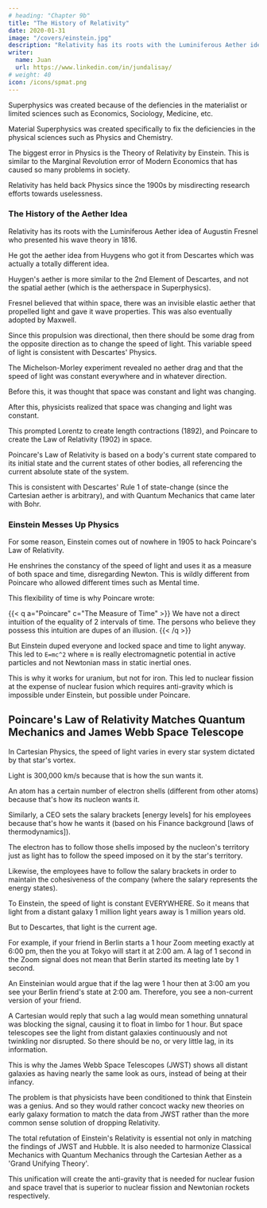 ```yaml
---
# heading: "Chapter 9b"
title: "The History of Relativity"
date: 2020-01-31
image: "/covers/einstein.jpg"
description: "Relativity has its roots with the Luminiferous Aether idea of Augustin Fresnel who presented his wave theory in 1816"
writer:
  name: Juan
  url: https://www.linkedin.com/in/jundalisay/
# weight: 40
icon: /icons/spmat.png
---
```



Superphysics was created because of the defiencies in the materialist or limited sciences such as Economics, Sociology, Medicine, etc. 

Material Superphysics was created specifically to fix the deficiencies in the physical sciences such as Physics and Chemistry. 

The biggest error in Physics is the Theory of Relativity by Einstein. This is similar to the Marginal Revolution error of Modern Economics that has caused so many problems in society. 

Relativity has held back Physics since the 1900s by misdirecting research efforts towards uselessness.  



### The History of the Aether Idea

Relativity has its roots with the Luminiferous Aether idea of Augustin Fresnel who presented his wave theory in 1816.

<!-- ,  which eventually became the luminiferous aether hypothesis. -->

He got the aether idea from Huygens who got it from Descartes which was actually a totally different idea. 

Huygen's aether is more similar to the 2nd Element of Descartes, and not the spatial aether (which is the aetherspace in Superphysics). 

 <!-- who got it from Timaeus/Socrates who then got it from the Egyptians. -->

Fresnel believed that within space, there was an invisible elastic aether that propelled light and gave it wave properties. This was also eventually adopted by Maxwell.

Since this propulsion was directional, then there should be some drag from the opposite direction as to change the speed of light. This variable speed of light is consistent with Descartes' Physics.

The Michelson-Morley experiment revealed no aether drag and that the speed of light was constant everywhere and in whatever direction.

Before this, it was thought that space was constant and light was changing.

After this, physicists realized that space was changing and light was constant.

This prompted Lorentz to create length contractions (1892), and Poincare to create the Law of Relativity (1902) in space.

Poincare's Law of Relativity is based on a body's current state compared to its initial state and the current states of other bodies, all referencing the current absolute state of the system.

This is consistent with Descartes' Rule 1 of state-change (since the Cartesian aether is arbitrary), and with Quantum Mechanics that came later with Bohr.


### Einstein Messes Up Physics

For some reason, Einstein comes out of nowhere in 1905 to hack Poincare's Law of Relativity.

He enshrines the constancy of the speed of light and uses it as a measure of both space and time, disregarding Newton. This is wildly different from Poincare who allowed different times such as Mental time.


<!-- - Newtonian time
- Electromagnetic time
-  -->

This flexibility of time is why Poincare wrote:

{{< q a="Poincare" c="The Measure of Time" >}}
We have not a direct intuition of the equality of 2 intervals of time. The persons who believe they possess this intuition are dupes of an illusion.
{{< /q >}}


But Einstein duped everyone and locked space and time to light anyway. This led to `E=mc^2` where `m` is really electromagnetic potential in active particles and not Newtonian mass in static inertial ones.

This is why it works for uranium, but not for iron. This led to nuclear fission at the expense of nuclear fusion which requires anti-gravity which is impossible under Einstein, but possible under Poincare.


## Poincare's Law of Relativity Matches Quantum Mechanics and James Webb Space Telescope

In Cartesian Physics, the speed of light varies in every star system dictated by that star's vortex.

Light is 300,000 km/s because that is how the sun wants it.

An atom has a certain number of electron shells (different from other atoms) because that's how its nucleon wants it.

Similarly, a CEO sets the salary brackets [energy levels] for his employees because that's how he wants it (based on his Finance background [laws of thermodynamics]).

The electron has to follow those shells imposed by the nucleon's territory just as light has to follow the speed imposed on it by the star's territory. 

Likewise, the employees have to follow the salary brackets in order to maintain the cohesiveness of the company (where the salary represents the energy states). 

To Einstein, the speed of light is constant EVERYWHERE. So it means that light from a distant galaxy 1 million light years away is 1 million years old.

But to Descartes, that light is the current age.

For example, if your friend in Berlin starts a 1 hour Zoom meeting exactly at 6:00 pm, then the you at Tokyo will start it at 2:00 am. A lag of 1 second in the Zoom signal does not mean that Berlin started its meeting late by 1 second.

An Einsteinian would argue that if the lag were 1 hour then at 3:00 am you see your Berlin friend's state at 2:00 am. Therefore, you see a non-current version of your friend.

A Cartesian would reply that such a lag would mean something unnatural was blocking the signal, causing it to float in limbo for 1 hour. But space telescopes see the light from distant galaxies continuously and not twinkling nor disrupted. So there should be no, or very little lag, in its information.

This is why the James Webb Space Telescopes (JWST) shows all distant galaxies as having nearly the same look as ours, instead of being at their infancy.

The problem is that physicists have been conditioned to think that Einstein was a genius. And so they would rather concoct wacky new theories on early galaxy formation to match the data from JWST rather than the more common sense solution of dropping Relativity.

The total refutation of Einstein's Relativity is essential not only in matching the findings of JWST and Hubble. It is also needed to harmonize Classical Mechanics with Quantum Mechanics through the Cartesian Aether as a 'Grand Unifying Theory'.

This unification will create the anti-gravity that is needed for nuclear fusion and space travel that is superior to nuclear fission and Newtonian rockets respectively.
